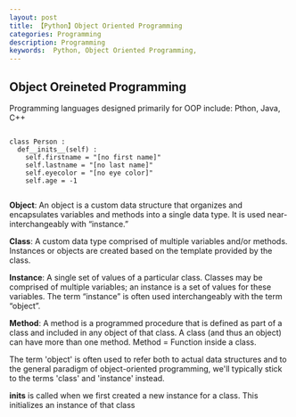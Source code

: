 ```yaml
---
layout: post
title: 【Python】Object Oriented Programming
categories: Programming
description: Programming
keywords:  Python, Object Oriented Programming,
---
```


## Object Oreineted Programming

Programming languages designed primarily for OOP include: Pthon, Java, C++

```

class Person :
  def__inits__(self) :
    self.firstname = "[no first name]"
    self.lastname = "[no last name]"
    self.eyecolor = "[no eye color]"
    self.age = -1
    
```

**Object**: An object is a custom data structure that organizes and encapsulates variables and methods into a single data type. It is used near-interchangeably with “instance.”


**Class**: A custom data type comprised of multiple variables and/or methods. Instances or objects are created based on the template provided by the class.


**Instance**: A single set of values of a particular class. Classes may be comprised of multiple variables; an instance is a set of values for these variables. The term “instance” is often used interchangeably with the term “object”.


**Method**: A method is a programmed procedure that is defined as part of a class and included in any object of that class. A class (and thus an object) can have more than one method. Method = Function inside a class.

The term 'object' is often used to refer both to actual data structures and to the general paradigm of object-oriented programming, we'll typically stick to the terms 'class' and 'instance' instead.

__inits__ is called when we first created a new instance for a class. This initializes an instance of that class 

